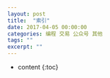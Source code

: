 ```yaml
---
layout: post
title:  "索引"
date: 2017-04-05 00:00:00
categories: 编程 交易 公众号 其他 
tags: ""
excerpt: ""
---
```


* content
{:toc}


































